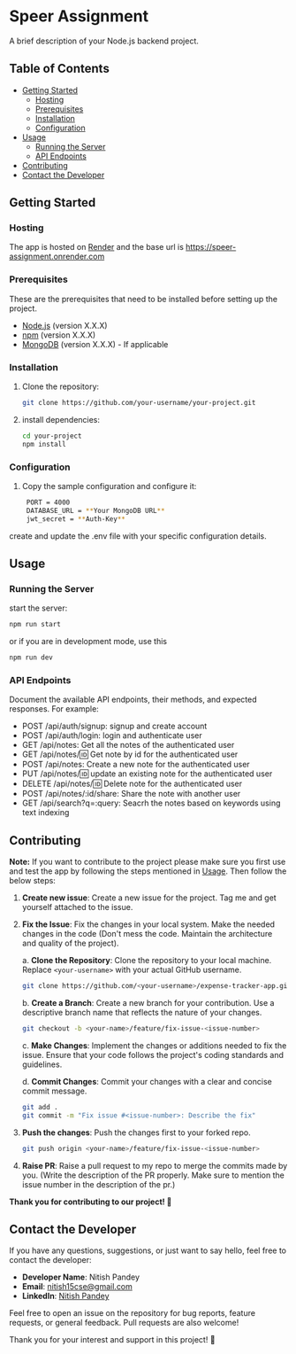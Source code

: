 # Speer Assignment

A brief description of your Node.js backend project.

## Table of Contents

- [Getting Started](#getting-started)
  - [Hosting](#hosting)
  - [Prerequisites](#prerequisites)
  - [Installation](#installation)
  - [Configuration](#configuration)
- [Usage](#usage)
  - [Running the Server](#running-the-server)
  - [API Endpoints](#api-endpoints)
- [Contributing](#contributing)
- [Contact the Developer](#contact-the-developer)

## Getting Started

### Hosting

The app is hosted on [Render](https://render.com/) and the base url is <https://speer-assignment.onrender.com>

### Prerequisites

These are the prerequisites that need to be installed before setting up the project.

- [Node.js](https://nodejs.org/) (version X.X.X)
- [npm](https://www.npmjs.com/) (version X.X.X)
- [MongoDB](https://www.mongodb.com/) (version X.X.X) - If applicable

### Installation

1. Clone the repository:

   ```bash
   git clone https://github.com/your-username/your-project.git
   ```

2. install dependencies:

   ```bash
   cd your-project
   npm install
   ```

### Configuration

1. Copy the sample configuration and configure it:

   ```bash
    PORT = 4000
    DATABASE_URL = **Your MongoDB URL**
    jwt_secret = **Auth-Key**
   ```

create and update the .env file with your specific configuration details.

## Usage

### Running the Server

start the server:

   ```bash
   npm run start
   ```

   or if you are in development mode, use this

   ```bash
   npm run dev
   ```

### API Endpoints

Document the available API endpoints, their methods, and expected responses. For example:

- POST /api/auth/signup: signup and create account
- POST /api/auth/login: login and authenticate user
- GET /api/notes: Get all the notes of the authenticated user
- GET /api/notes/:id: Get note by id for the authenticated user
- POST /api/notes: Create a new note for the authenticated user
- PUT /api/notes/:id: update an existing note for the authenticated user
- DELETE /api/notes/:id: Delete note for the authenticated user
- POST /api/notes/:id/share: Share the note with another user
- GET /api/search?q=:query: Seacrh the notes based on keywords using text indexing


## Contributing

**Note:** If you want to contribute to the project please make sure you first use and test the app by following the steps mentioned in [Usage](#usage). Then follow the below steps:

1. **Create new issue**: Create a new issue for the project. Tag me and get yourself attached to the issue.

2. **Fix the Issue**: Fix the changes in your local system. Make the needed changes in the code (Don't mess the code. Maintain the architecture and quality of the project).

    a. **Clone the Repository**: Clone the repository to your local machine. Replace `<your-username>` with your actual GitHub username.

    ```bash
    git clone https://github.com/<your-username>/expense-tracker-app.git
    ```

    b. **Create a Branch**: Create a new branch for your contribution. Use a descriptive branch name that reflects the nature of your changes.

    ```bash
    git checkout -b <your-name>/feature/fix-issue-<issue-number>
    ```

    c. **Make Changes**: Implement the changes or additions needed to fix the issue. Ensure that your code follows the project's coding standards and guidelines.

    d. **Commit Changes**: Commit your changes with a clear and concise commit message.

    ```bash
    git add .
    git commit -m "Fix issue #<issue-number>: Describe the fix"
    ```

3. **Push the changes**: Push the changes first to your forked repo.

    ```bash
    git push origin <your-name>/feature/fix-issue-<issue-number>
    ```

4. **Raise PR**: Raise a pull request to my repo to merge the commits made by you. (Write the description of the PR properly. Make sure to mention the issue number in the description of the pr.)

**Thank you for contributing to our project! 🚀**

## Contact the Developer

If you have any questions, suggestions, or just want to say hello, feel free to contact the developer:

- **Developer Name**: Nitish Pandey
- **Email**: <nitish15cse@gmail.com>
- **LinkedIn**: [Nitish Pandey](https://www.linkedin.com/in/nitish-pandey-474442201/)

Feel free to open an issue on the repository for bug reports, feature requests, or general feedback. Pull requests are also welcome!

Thank you for your interest and support in this project! 🚀